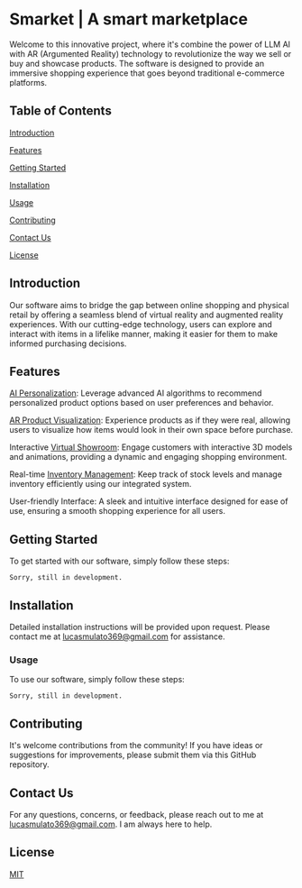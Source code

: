 # Smarket | A smart marketplace

Welcome to this innovative project, where it's combine the power of LLM AI with AR (Argumented Reality) technology to revolutionize the way we sell or buy and showcase products. The software is designed to provide an immersive shopping experience that goes beyond traditional e-commerce platforms.

## Table of Contents

[Introduction](https://github.com/lucasmulato/Smarket#Introduction)

[Features](https://github.com/lucasmulato/Smarket#Features)

[Getting Started](https://github.com/lucasmulato/Smarket#Getting%20Started)

[Installation](https://github.com/lucasmulato/Smarket#Installation)

[Usage](https://github.com/lucasmulato/Smarket#Usage)

[Contributing](https://github.com/lucasmulato/Smarket#Contributing)

[Contact Us](https://github.com/lucasmulato/Smarket#Contact%20Us)

[License](https://github.com/lucasmulato/Smarket#License)

## Introduction
Our software aims to bridge the gap between online shopping and physical retail by offering a seamless blend of virtual reality and augmented reality experiences. With our cutting-edge technology, users can explore and interact with items in a lifelike manner, making it easier for them to make informed purchasing decisions.

## Features
[AI Personalization](https://www.techtarget.com/searchenterpriseai/feature/8-examples-of-AI-personalization-across-industries): Leverage advanced AI algorithms to recommend personalized product options based on user preferences and behavior.

[AR Product Visualization](https://www.g2.com/categories/ar-visualization#learn-more): Experience products as if they were real, allowing users to visualize how items would look in their own space before purchase.

Interactive [Virtual Showroom](https://www.shopify.com/retail/digital-virtual-showroom): Engage customers with interactive 3D models and animations, providing a dynamic and engaging shopping environment.

Real-time [Inventory Management](https://www.shopify.com/retail/digital-virtual-showroom): Keep track of stock levels and manage inventory efficiently using our integrated system.

User-friendly Interface: A sleek and intuitive interface designed for ease of use, ensuring a smooth shopping experience for all users.

## Getting Started
To get started with our software, simply follow these steps:

```text
Sorry, still in development.
```

## Installation
Detailed installation instructions will be provided upon request. Please contact me at lucasmulato369@gmail.com for assistance.

### Usage
To use our software, simply follow these steps:

```text
Sorry, still in development.
```

## Contributing
It's welcome contributions from the community! If you have ideas or suggestions for improvements, please submit them via this GitHub repository.

## Contact Us
For any questions, concerns, or feedback, please reach out to me at lucasmulato369@gmail.com. I am always here to help.

## License
[MIT](https://github.com/lucasmulato/Smarket/blob/master/LICENSE)
